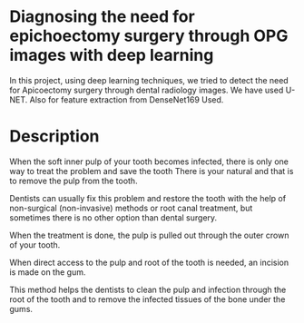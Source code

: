 # Diagnosing the need for epichoectomy surgery through OPG images with deep learning

In this project, using deep learning techniques, we tried to detect the need for Apicoectomy surgery through dental radiology images.
We have used U-NET.
Also for feature extraction from DenseNet169 Used.

# Description

When the soft inner pulp of your tooth becomes infected, there is only one way to treat the problem and save the tooth
There is your natural and that is to remove the pulp from the tooth.

Dentists can usually fix this problem and restore the tooth with the help of non-surgical (non-invasive) methods or root canal treatment, but sometimes there is no other option than dental surgery.

When the treatment is done, the pulp is pulled out through the outer crown of your tooth.

When direct access to the pulp and root of the tooth is needed, an incision is made on the gum.

This method helps the dentists to clean the pulp and infection through the root of the tooth and to remove the infected tissues of the bone under the gums.



